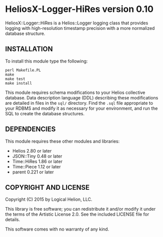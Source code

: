 HeliosX-Logger-HiRes version 0.10
=================================
HeliosX::Logger::HiRes is a Helios::Logger logging class that provides logging
with high-resolution timestamp precision with a more normalized database
structure.

INSTALLATION
------------
To install this module type the following:

    perl Makefile.PL
    make
    make test
    make install

This module requires schema modifications to your Helios collective database.
Data description language (DDL) describing these modifications are detailed in
files in the `sql/` directory.  Find the `.sql` file appropriate to your RDBMS
and modify it as necessary for your environment, and run the SQL to create the
database structures.

DEPENDENCIES
------------
This module requires these other modules and libraries:

* Helios 2.80 or later
* JSON::Tiny 0.48 or later
* Time::HiRes 1.86 or later
* Time::Piece 1.12 or later
* parent 0.221 or later

COPYRIGHT AND LICENSE
---------------------
Copyright (C) 2015 by Logical Helion, LLC.

This library is free software; you can redistribute it and/or 
modify it under the terms of the Artistic License 2.0.  See the 
included LICENSE file for details.

This software comes with no warranty of any kind.
